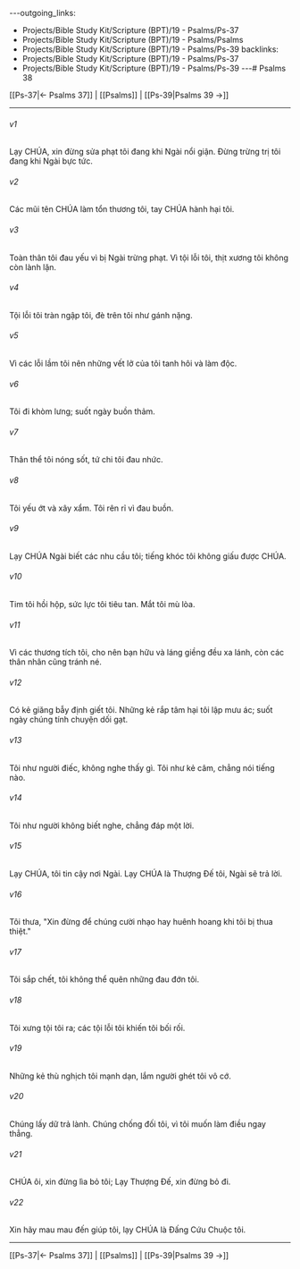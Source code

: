 ---outgoing_links:
  - Projects/Bible Study Kit/Scripture (BPT)/19 - Psalms/Ps-37
  - Projects/Bible Study Kit/Scripture (BPT)/19 - Psalms/Psalms
  - Projects/Bible Study Kit/Scripture (BPT)/19 - Psalms/Ps-39
backlinks:
  - Projects/Bible Study Kit/Scripture (BPT)/19 - Psalms/Ps-37
  - Projects/Bible Study Kit/Scripture (BPT)/19 - Psalms/Ps-39
---# Psalms 38

[[Ps-37|← Psalms 37]] | [[Psalms]] | [[Ps-39|Psalms 39 →]]
***



###### v1 
Lạy CHÚA, xin đừng sửa phạt tôi đang khi Ngài nổi giận. Đừng trừng trị tôi đang khi Ngài bực tức. 

###### v2 
Các mũi tên CHÚA làm tổn thương tôi, tay CHÚA hành hại tôi. 

###### v3 
Toàn thân tôi đau yếu vì bị Ngài trừng phạt. Vì tội lỗi tôi, thịt xương tôi không còn lành lặn. 

###### v4 
Tội lỗi tôi tràn ngập tôi, đè trên tôi như gánh nặng. 

###### v5 
Vì các lỗi lầm tôi nên những vết lở của tôi tanh hôi và làm độc. 

###### v6 
Tôi đi khòm lưng; suốt ngày buồn thảm. 

###### v7 
Thân thể tôi nóng sốt, tứ chi tôi đau nhức. 

###### v8 
Tôi yếu ớt và xây xẩm. Tôi rên rỉ vì đau buồn. 

###### v9 
Lạy CHÚA Ngài biết các nhu cầu tôi; tiếng khóc tôi không giấu được CHÚA. 

###### v10 
Tim tôi hồi hộp, sức lực tôi tiêu tan. Mắt tôi mù lòa. 

###### v11 
Vì các thương tích tôi, cho nên bạn hữu và láng giềng đều xa lánh, còn các thân nhân cũng tránh né. 

###### v12 
Có kẻ giăng bẫy định giết tôi. Những kẻ rắp tâm hại tôi lập mưu ác; suốt ngày chúng tính chuyện dối gạt. 

###### v13 
Tôi như người điếc, không nghe thấy gì. Tôi như kẻ câm, chẳng nói tiếng nào. 

###### v14 
Tôi như người không biết nghe, chẳng đáp một lời. 

###### v15 
Lạy CHÚA, tôi tin cậy nơi Ngài. Lạy CHÚA là Thượng Đế tôi, Ngài sẽ trả lời. 

###### v16 
Tôi thưa, "Xin đừng để chúng cười nhạo hay huênh hoang khi tôi bị thua thiệt." 

###### v17 
Tôi sắp chết, tôi không thể quên những đau đớn tôi. 

###### v18 
Tôi xưng tội tôi ra; các tội lỗi tôi khiến tôi bối rối. 

###### v19 
Những kẻ thù nghịch tôi mạnh dạn, lắm người ghét tôi vô cớ. 

###### v20 
Chúng lấy dữ trả lành. Chúng chống đối tôi, vì tôi muốn làm điều ngay thẳng. 

###### v21 
CHÚA ôi, xin đừng lìa bỏ tôi; Lạy Thượng Đế, xin đừng bỏ đi. 

###### v22 
Xin hãy mau mau đến giúp tôi, lạy CHÚA là Đấng Cứu Chuộc tôi.

***
[[Ps-37|← Psalms 37]] | [[Psalms]] | [[Ps-39|Psalms 39 →]]
